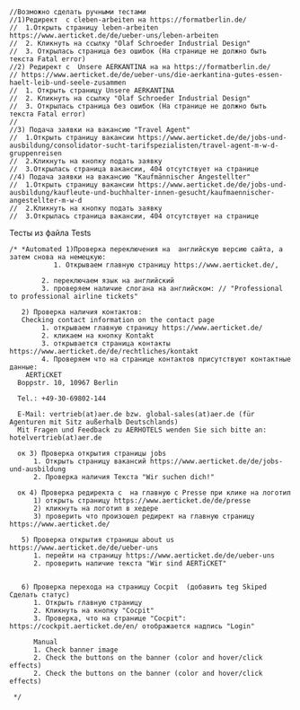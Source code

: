     //Возможно сделать ручными тестами
    //1)Редирект  с сleben-arbeiten на https://formatberlin.de/
    //  1.Открыть страницу leben-arbeiten https://www.aerticket.de/de/ueber-uns/leben-arbeiten
    //  2. Кликнуть на ссылку "Olaf Schroeder Industrial Design"
    //  3. Открылась страница без ошибок (На странице не должно быть текста Fatal error)
    //2) Редирект с  Unsere AERKANTINA на на https://formatberlin.de/
    // https://www.aerticket.de/de/ueber-uns/die-aerkantina-gutes-essen-haelt-leib-und-seele-zusammen
    //  1. Открыть страницу Unsere AERKANTINA
    //  2. Кликнуть на ссылку "Olaf Schroeder Industrial Design"
    //  3. Открылась страница без ошибок (На странице не должно быть текста Fatal error)
    //
    //3) Подача заявки на вакансию "Travel Agent"
    //  1.Открыть страницу вакансии https://www.aerticket.de/de/jobs-und-ausbildung/consolidator-sucht-tarifspezialisten/travel-agent-m-w-d-gruppenreisen
    //  2.Кликнуть на кнопку подать заявку
    //  3.Открылась страница вакансии, 404 отсутствует на странице
    //4) Подача заявки на вакансию "Kaufmännischer Angestellter"
    //  1.Открыть страницу вакансии https://www.aerticket.de/de/jobs-und-ausbildung/kaufleute-und-buchhalter-innen-gesucht/kaufmaennischer-angestellter-m-w-d
    //  2.Кликнуть на кнопку подать заявку
    //  3.Открылась страница вакансии, 404 отсутствует на странице

 Тесты из файла Tests

    /* *Automated 1)Проверка переключения на  английскую версию сайта, а затем снова на немецкую:
               1. Открываем главную страницу https://www.aerticket.de/,

            2. переключаем язык на английский
            3. проверяем наличие слогана на английском: // "Professional to professional airline tickets"

       2) Проверка наличия контактов:
       Checking contact information on the contact page
            1. открываем главную страницу https://www.aerticket.de/
            2. кликаем на кнопку Kontakt
            3. открывается страница контакты https://www.aerticket.de/de/rechtliches/kontakt
            4. Проверяем что на странице контактов присутствуют контактные данные:
        AERTiCKET
      Boppstr. 10, 10967 Berlin

      Tel.: +49-30-69802-144

      E-Mail: vertrieb(at)aer.de bzw. global-sales(at)aer.de (für Agenturen mit Sitz außerhalb Deutschlands)
      Mit Fragen und Feedback zu AERHOTELS wenden Sie sich bitte an: hotelvertrieb(at)aer.de

      ок 3) Проверка открытия страницы jobs
          1. Открыть страницу вакансий https://www.aerticket.de/de/jobs-und-ausbildung
          2. Проверка наличия Текста "Wir suchen dich!"

      ок 4) Проверка редиректа с  на главную с Presse при клике на логотип
          1) открыть страницу https://www.aerticket.de/de/presse
          2) кликнуть на логотип в хедере
          3) проверить что произошел редирект на главную страницу https://www.aerticket.de/

       5) Проверка открытия страницы about us https://www.aerticket.de/de/ueber-uns
          1. перейти на страницу https://www.aerticket.de/de/ueber-uns
          2. проверить наличие текста "Wir sind AERTiCKET"


       6) Проверка перехода на страницу Cocpit  (добавить teg Skiped Сделать статус)
          1. Открыть главную страницу
          2. Кликнуть на кнопку "Cocpit"
          3. Проверка, что на странице "Cocpit": https://cockpit.aerticket.de/en/ отображается надпись "Login"

          Manual
          1. Check banner image
          2. Check the buttons on the banner (color and hover/click effects)
          2. Check the buttons on the banner (color and hover/click effects)

     */